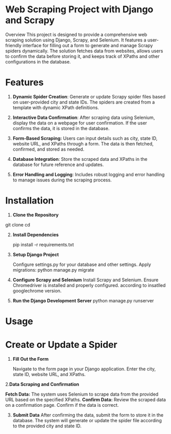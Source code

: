 # Web Scraping Project with Django and Scrapy
Overview
This project is designed to provide a comprehensive web scraping solution using Django, Scrapy, and Selenium. It features a user-friendly interface for filling out a form to generate and manage Scrapy spiders dynamically. The solution fetches data from websites, allows users to confirm the data before storing it, and keeps track of XPaths and other configurations in the database.

# Features
1. **Dynamic Spider Creation**: Generate or update Scrapy spider files based on user-provided city and state IDs. The spiders are created from a template with dynamic XPath definitions.

2. **Interactive Data Confirmation**: After scraping data using Selenium, display the data on a webpage for user confirmation. If the user confirms the data, it is stored in the database.

3. **Form-Based Scraping:** Users can input details such as city, state ID, website URL, and XPaths through a form. The data is then fetched, confirmed, and stored as needed.

4. **Database Integration**: Store the scraped data and XPaths in the database for future reference and updates.

5. **Error Handling and Logging**: Includes robust logging and error handling to manage issues during the scraping process.

# Installation 

1. **Clone the Repository**

git clone <repository-url>
cd <repository-directory>

2. **Install Dependencies**

   pip install -r requirements.txt
   
3. **Setup Django Project**

   Configure settings.py for your database and other settings.
   Apply migrations:
   python manage.py migrate

4. **Configure Scrapy and Selenium**
   Install Scrapy and Selenium.
   Ensure Chromedriver is installed and properly configured. according to insatlled googlechrome version.
5. **Run the Django Development Server**
   python manage.py runserver

# Usage
# Create or Update a Spider
1. **Fill Out the Form**

   Navigate to the form page in your Django application. Enter the city, state ID, website URL, and XPaths.
   
2.**Data Scraping and Confirmation**

   **Fetch Data:** The system uses Selenium to scrape data from the provided URL based on the specified XPaths.
   **Confirm Data:** Review the scraped data on a confirmation page. Confirm if the data is correct.

3. **Submit Data**
   After confirming the data, submit the form to store it in the database. The system will generate or update the spider file according to the provided city and state ID.
